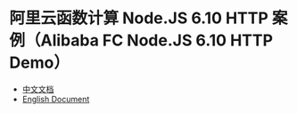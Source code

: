 # 阿里云函数计算 Node.JS 6.10 HTTP 案例（Alibaba FC Node.JS 6.10 HTTP Demo）

- [中文文档](./readme_zh.md)
- [English Document](./readme_en.md)
